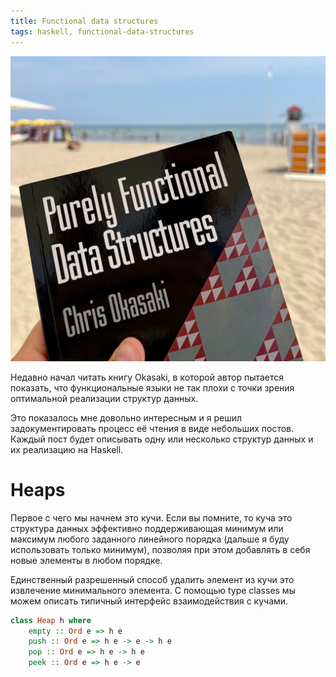 ```yaml
---
title: Functional data structures
tags: haskell, functional-data-structures
---
```


<img style="text-align: center" src="/images/heaps/okasaki.jpg"/>

Недавно начал читать книгу Okasaki, в которой автор пытается показать, что функциональные языки не так плохи с точки зрения оптимальной реализации структур данных.

Это показалось мне довольно интересным и я решил задокументировать процесс её чтения в виде небольших постов. Каждый пост будет описывать одну или несколько структур данных и их реализацию на Haskell.

<!--more-->

# Heaps

Первое с чего мы начнем это кучи. Если вы помните, то куча это структура данных эффективно поддерживающая минимум или максимум любого заданного линейного порядка (дальше я буду использовать только минимум), позволяя при этом добавлять в себя новые элементы в любом порядке.

Единственный разрешенный способ удалить элемент из кучи это извлечение минимального элемента.
С помощью type classes мы можем описать типичный интерфейс взаимодействия с кучами.

```haskell
class Heap h where
    empty :: Ord e => h e
    push :: Ord e => h e -> e -> h e
    pop :: Ord e => h e -> h e
    peek :: Ord e => h e -> e
```
